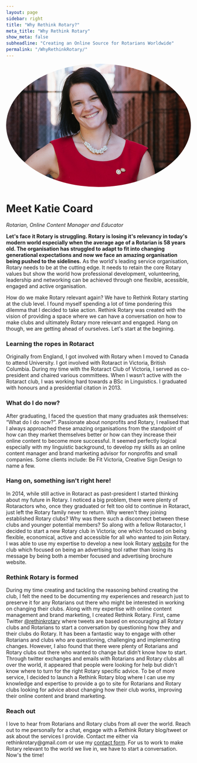 ```yaml
---
layout: page
sidebar: right
title: "Why Rethink Rotary?"
meta_title: "Why Rethink Rotary"
show_meta: false
subheadline: "Creating an Online Source for Rotarians Worldwide"
permalink: "/WhyRethinkRotary/"
---
```

<img src="/assets/img/katie.jpg" style='border-radius: 100%;'>

<h1>Meet Katie Coard</h1>
<span class="gray"><i>Rotarian, Online Content Manager and Educator</i></span>

<div class="social-icon-leadin">
    <a href="https://facebook.com/katiecoard">
      <i class="fa fa-facebook"></i>
    </a>
    <a href="mailto:katiebmcoard@gmail.com">
      <i class="fa fa-envelope-o"></i>
    </a> 
    <a href="https://ca.linkedin.com/in/katiecoard">
      <i class="fa fa-linkedin-square"></i>
    </a>
    <a href="https://twitter.com/RethinkRotary">
      <i class="fa fa-twitter"></i>
    </a>       
</div>	

<h7><b>Let's face it Rotary is struggling. Rotary is losing it's relevancy in today's modern world especially when the average age of a Rotarian is 58 years old. The organisation has struggled to adapt to fit into changing generational expectations and now we face an amazing organisation being pushed to the sidelines.</b></h7> As the world's leading service organisation, Rotary needs to be at the cutting edge. It needs to retain the core Rotary values but show the world how professional development, volunteering, leadership and networking can be achieved through one flexible, acessible, engaged and active organisation. 

How do we make Rotary relevant again? We have to Rethink Rotary starting at the club level. I found myself spending a lot of time pondering this dilemma that I decided to take action. Rethink Rotary was created with the vision of providing a space where we can have a conversation on how to make clubs and ultimately Rotary more relevant and engaged. Hang on though, we are getting ahead of ourselves. Let's start at the begining.

<h3><b>Learning the ropes in Rotaract</b></h3>
Originally from England, I got involved with Rotary when I moved to Canada to attend University. I got involved with Rotaract in Victoria, British Columbia. During my time with the Rotaract Club of Victoria, I served as co-president and chaired various committees. When I wasn’t active with the Rotaract club, I was working hard towards a BSc in Linguistics. I graduated with honours and a presidential citation in 2013.

<h3><b>What do I do now?</b></h3>
After graduating, I faced the question that many graduates ask themselves: “What do I do now?”. Passionate about nonprofits and Rotary, I realised that I always approached these amazing organisations from the standpoint of how can they market themselves better or how can they increase their online content to become more successful. It seemed perfectly logical especially with my linguistic background, to develop my skills as an online content manager and brand marketing advisor for nonprofits and small companies. Some clients include: Be Fit Victoria, Creative Sign Design to name a few. 

<h3><b>Hang on, something isn't right here!</b></h3>
In 2014, while still active in Rotaract as past-president I started thinking about my future in Rotary. I noticed a big problem, there were plenty of Rotaractors who, once they graduated or felt too old to continue in Rotaract, just left the Rotary family never to return. Why weren't they joining established Rotary clubs? Why was there such a disconnect between these clubs and younger potential members? So along with a fellow Rotaractor, I decided to start a new Rotary club in Victoria; one which focused on being flexible, economical, active and accessible for all who wanted to join Rotary. I was able to use my expertise to develop a new look Rotary <a href="https://www.victoriarotary.com">website</a> for the club which focused on being an advertising tool rather than losing its message by being both a member focused and advertising brochure website.  

<h3><b>Rethink Rotary is formed</b></h3>
During my time creating and tackling the reasoning behind creating the club, I felt the need to be documenting my experiences and research just to preserve it for any Rotarians out there who might be interested in working on changing their clubs. Along with my expertise with online content management and brand marketing, I created Rethink Rotary. First, came Twitter <a href="https://twitter.com/RethinkRotary">@rethinkrotary</a> where tweets are based on encouraging all Rotary clubs and Rotarians to start a conversation by questioning how they and their clubs do Rotary. It has been a fantastic way to engage with other Rotarians and clubs who are questioning, challenging and implementing changes. However, I also found that there were plenty of Rotarians and Rotary clubs out there who wanted to change but didn’t know how to start. Through twitter exchanges and emails with Rotarians and Rotary clubs all over the world, it appeared that people were looking for help but didn't know where to turn for the right Rotary specific advice. To be of more service, I decided to launch a Rethink Rotary blog where I can use my knowledge and expertise to provide a go to site for Rotarians and Rotary clubs looking for advice about changing how their club works, improving their online content and brand marketing.

<h3><b>Reach out</b></h3>
I love to hear from Rotarians and Rotary clubs from all over the world. Reach out to me personally for a chat, engage with a Rethink Rotary blog/tweet or ask about the services I provide. Contact me either via <a mailto="rethinkrotary@gmail.com">rethinkrotary@gmail.com</a> or use my <a href="/contact/">contact form</a>. For us to work to make Rotary relevant to the world we live in, we have to start a conversation. Now's the time!
